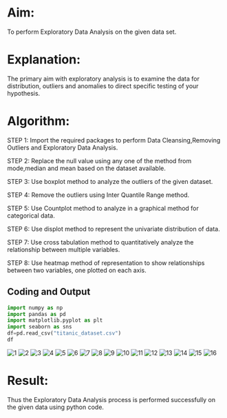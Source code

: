 
# Aim:
   To perform Exploratory Data Analysis on the given data set.
      
# Explanation:
  The primary aim with exploratory analysis is to examine the data for distribution, outliers and anomalies to direct specific testing of your hypothesis.
  
# Algorithm:
STEP 1: Import the required packages to perform Data Cleansing,Removing Outliers and Exploratory Data Analysis.

STEP 2: Replace the null value using any one of the method from mode,median and mean based on the dataset available.

STEP 3: Use boxplot method to analyze the outliers of the given dataset.

STEP 4: Remove the outliers using Inter Quantile Range method.

STEP 5: Use Countplot method to analyze in a graphical method for categorical data.

STEP 6: Use displot method to represent the univariate distribution of data.

STEP 7: Use cross tabulation method to quantitatively analyze the relationship between multiple variables.

STEP 8: Use heatmap method of representation to show relationships between two variables, one plotted on each axis.

## Coding and Output
```py
import numpy as np
import pandas as pd
import matplotlib.pyplot as plt
import seaborn as sns
df=pd.read_csv("titanic_dataset.csv")
df
```
![1](https://github.com/abdulwasih2003/EXNO2DS/assets/91781810/5b7ee799-5b7a-4977-a592-29c35e4edc64)
![2](https://github.com/abdulwasih2003/EXNO2DS/assets/91781810/46bf2696-ab0e-45e3-8641-6d13a8683577)
![3](https://github.com/abdulwasih2003/EXNO2DS/assets/91781810/0c3dea80-6903-4c1a-98c7-6a45e3b22a9b)
![4](https://github.com/abdulwasih2003/EXNO2DS/assets/91781810/a4c8288c-75cc-4cf6-af5e-b1235bd7967e)
![5](https://github.com/abdulwasih2003/EXNO2DS/assets/91781810/3b07cd6a-9a36-465c-98aa-70fb8393f08a)
![6](https://github.com/abdulwasih2003/EXNO2DS/assets/91781810/99fc9b46-ff1f-41a8-b9f8-8c9e5e2d364d)
![7](https://github.com/abdulwasih2003/EXNO2DS/assets/91781810/daa76e0e-d84d-4356-9343-b9ae4a985756)
![8](https://github.com/abdulwasih2003/EXNO2DS/assets/91781810/88b202e3-9258-4eb1-9078-67fa5866c634)
![9](https://github.com/abdulwasih2003/EXNO2DS/assets/91781810/72037cca-d444-496c-a4bb-0abf09357e7c)
![10](https://github.com/abdulwasih2003/EXNO2DS/assets/91781810/181a6c12-35d8-4603-b8ba-c2ed32ccf3f3)
![11](https://github.com/abdulwasih2003/EXNO2DS/assets/91781810/aeb7f0a6-e23d-458a-aea5-4c32f07474e4)
![12](https://github.com/abdulwasih2003/EXNO2DS/assets/91781810/e630f061-1ed8-454c-a2b2-5741ed5d1cea)
![13](https://github.com/abdulwasih2003/EXNO2DS/assets/91781810/6d891b3d-e0bd-48c5-a2ff-152cec9759b8)
![14](https://github.com/abdulwasih2003/EXNO2DS/assets/91781810/265a5f63-e8a9-478d-8665-7188417b70f2)
![15](https://github.com/abdulwasih2003/EXNO2DS/assets/91781810/c3640710-8361-4a96-ab27-08902a164aac)
![16](https://github.com/abdulwasih2003/EXNO2DS/assets/91781810/7acf4aa5-772d-4437-a7fe-4fe6646ea783)
# Result:
Thus the Exploratory Data Analysis process is performed successfully on the given data using python code.
